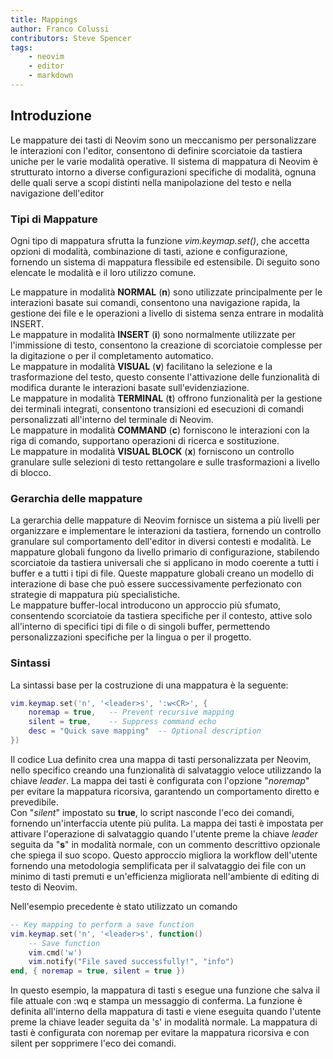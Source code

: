 ```yaml
---
title: Mappings
author: Franco Colussi
contributors: Steve Spencer
tags:
    - neovim
    - editor
    - markdown
---
```

<!--vale off-->

## Introduzione

Le mappature dei tasti di Neovim sono un meccanismo per personalizzare le interazioni con l'editor, consentono di definire scorciatoie da tastiera uniche per le varie modalità operative. Il sistema di mappatura di Neovim è strutturato intorno a diverse configurazioni specifiche di modalità, ognuna delle quali serve a scopi distinti nella manipolazione del testo e nella navigazione dell'editor

### Tipi di Mappature

Ogni tipo di mappatura sfrutta la funzione *vim.keymap.set()*, che accetta opzioni di modalità, combinazione di tasti, azione e configurazione, fornendo un sistema di mappatura flessibile ed estensibile. Di seguito sono elencate le modalità e il loro utilizzo comune.

Le mappature in modalità **NORMAL** (**n**) sono utilizzate principalmente per le interazioni basate sui comandi, consentono una navigazione rapida, la gestione dei file e le operazioni a livello di sistema senza entrare in modalità INSERT.  
Le mappature in modalità **INSERT** (**i**) sono normalmente utilizzate per l'immissione di testo, consentono la creazione di scorciatoie complesse per la digitazione o per il  completamento automatico.  
Le mappature in modalità **VISUAL** (**v**) facilitano la selezione e la trasformazione del testo, questo consente l'attivazione delle funzionalità di modifica durante le interazioni basate sull'evidenziazione.  
Le mappature in modalità **TERMINAL** (**t**) offrono funzionalità per la gestione dei terminali integrati, consentono transizioni ed esecuzioni di comandi personalizzati all'interno del terminale di Neovim.  
Le mappature in modalità **COMMAND** (**c**) forniscono le interazioni con la riga di comando, supportano operazioni di ricerca e sostituzione.  
Le mappature in modalità **VISUAL BLOCK** (**x**) forniscono un controllo granulare sulle selezioni di testo rettangolare e sulle trasformazioni a livello di blocco.

### Gerarchia delle mappature

La gerarchia delle mappature di Neovim fornisce un sistema a più livelli per organizzare e implementare le interazioni da tastiera, fornendo un controllo granulare sul comportamento dell'editor in diversi contesti e modalità. Le mappature globali fungono da livello primario di configurazione, stabilendo scorciatoie da tastiera universali che si applicano in modo coerente a tutti i buffer e a tutti i tipi di file. Queste mappature globali creano un modello di interazione di base che può essere successivamente perfezionato con strategie di mappatura più specialistiche.  
Le mappature buffer-local introducono un approccio più sfumato, consentendo scorciatoie da tastiera specifiche per il contesto, attive solo all'interno di specifici tipi di file o di singoli buffer, permettendo personalizzazioni specifiche per la lingua o per il progetto.

### Sintassi

La sintassi base per la costruzione di una mappatura è la seguente:

```lua
vim.keymap.set('n', '<leader>s', ':w<CR>', {
    noremap = true,   -- Prevent recursive mapping
    silent = true,    -- Suppress command echo
    desc = "Quick save mapping"  -- Optional description
})
```

Il codice Lua definito crea una mappa di tasti personalizzata per Neovim, nello specifico creando una funzionalità di salvataggio veloce utilizzando la chiave *leader*. La mappa dei tasti è configurata con l'opzione "*noremap*" per evitare la mappatura ricorsiva, garantendo un comportamento diretto e prevedibile.  
Con "*silent*" impostato su **true**, lo script nasconde l'eco dei comandi, fornendo un'interfaccia utente più pulita. La mappa dei tasti è impostata per attivare l'operazione di salvataggio quando l'utente preme la chiave *leader* seguita da "**s**" in modalità normale, con un commento descrittivo opzionale che spiega il suo scopo. Questo approccio migliora la workflow dell'utente fornendo una metodologia semplificata per il salvataggio dei file con un minimo di tasti premuti e un'efficienza migliorata nell'ambiente di editing di testo di Neovim.

Nell'esempio precedente è stato utilizzato un comando

```lua
-- Key mapping to perform a save function
vim.keymap.set('n', '<leader>s', function()
    -- Save function
    vim.cmd('w')
    vim.notify("File saved successfully!", "info")
end, { noremap = true, silent = true })
```

In questo esempio, la mappatura di tasti <leader>s esegue una funzione che salva il file attuale con :wq e stampa un messaggio di conferma. La funzione è definita all'interno della mappatura di tasti e viene eseguita quando l'utente preme la chiave leader seguita da 's' in modalità normale. La mappatura di tasti è configurata con noremap per evitare la mappatura ricorsiva e con silent per sopprimere l'eco dei comandi.
